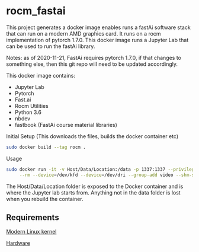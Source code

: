 # rocm_fastai

This project generates a docker image enables runs a fastAi software stack that can run on a modern AMD graphics card. 
It runs on a rocm implementation of pytorch 1.7.0. This docker image runs a Jupyter Lab that can be used to run the fastAi library. 

Notes: as of 2020-11-21, FastAi requires pytorch 1.7.0, if that changes to something else, then this git repo will need to be updated accordingly. 

This docker image contains:

* Jupyter Lab
* Pytorch
* Fast.ai
* Rocm Utilities
* Python 3.6
* nbdev
* fastbook (FastAi course material libraries)

Initial Setup (This downloads the files, builds the docker container etc)
```bash
sudo docker build --tag rocm .
```

Usage 
```bash
sudo docker run -it -v Host/Data/Location:/data -p 1337:1337 --privileged \
     --rm --device=/dev/kfd --device=/dev/dri --group-add video --shm-size 16gb rocm 
```

The Host/Data/Location folder is exposed to the Docker container and is where the Jupyter lab starts from. 
Anything not in the data folder is lost when you rebuild the container. 


## Requirements
[Modern Linux kernel](https://rocm.github.io/ROCmInstall.html#rocm-support-in-upstream-linux-kernels)

[Hardware](https://rocm.github.io/ROCmInstall.html#hardware-support)
